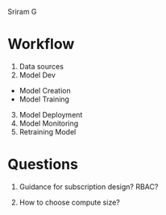 Sriram G

# Workflow
1. Data sources
2. Model Dev
  - Model Creation
  - Model Training
3. Model Deployment
4. Model Monitoring
5. Retraining Model 

# Questions
1. Guidance for subscription design? RBAC?

1. How to choose compute size?


